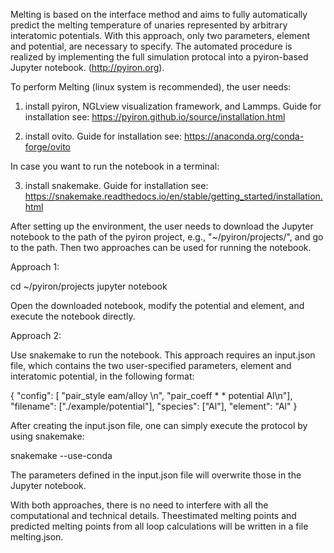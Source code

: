 Melting is based on the interface method and aims to fully automatically predict the melting temperature of unaries represented by arbitrary interatomic potentials. With this approach, only two parameters, element and potential, are necessary to specify. The automated procedure is realized by implementing the full simulation protocal into a pyiron-based Jupyter notebook. (http://pyiron.org).

To perform Melting (linux system is recommended), the user needs:

1) install pyiron, NGLview visualization framework, and Lammps.
   Guide for installation see: https://pyiron.github.io/source/installation.html

2) install ovito.
   Guide for installation see: https://anaconda.org/conda-forge/ovito

In case you want to run the notebook in a terminal:

3) install snakemake.
   Guide for installation see: https://snakemake.readthedocs.io/en/stable/getting_started/installation.html

After setting up the environment, the user needs to download the Jupyter notebook to the path of the pyiron project, e.g., "~/pyiron/projects/", and go to the path. Then two approaches can be used for running the notebook.

Approach 1:

cd ~/pyiron/projects
jupyter notebook

Open the downloaded notebook, modify the potential and element, and execute the notebook directly.

Approach 2:

Use snakemake to run the notebook. This approach requires an input.json file, which contains the two user-specified parameters, element and interatomic potential, in the following format:

{
 "config":   [ "pair_style eam/alloy \n",
               "pair_coeff * * potential Al\n"],
 "filename": ["./example/potential"],
 "species":  ["Al"],
 "element":  "Al"
}

After creating the input.json file, one can simply execute the protocol by using snakemake:

snakemake --use-conda

The parameters defined in the input.json file will overwrite those in the Jupyter notebook. 

With both approaches, there is no need to interfere with all the computational and technical details. Theestimated melting points and predicted melting points from all loop calculations will be written in a file melting.json.
